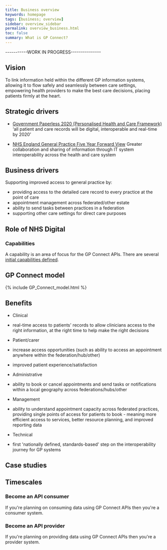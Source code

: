 ```yaml
---
title: Business overview
keywords: homepage
tags: [business; overview]
sidebar: overview_sidebar
permalink: overview_business.html
toc: false
summary: What is GP Connect?
---
```


-----------WORK IN PROGRESS---------------

## Vision ##

To link information held within the different GP information systems, allowing it to flow safely and seamlessly between care settings, empowering health providers to make the best care decisions, placing patients firmly at the heart.

## Strategic drivers ##

- [Government Paperless 2020 (Personalised Health and Care Framework)](https://www.gov.uk/government/publications/personalised-health-and-care-2020)
‘all patient and care records will be digital, interoperable and real-time by 2020’

- [NHS England General Practice Five Year Forward View](https://www.england.nhs.uk/gp/gpfv/)
Greater collaboration and sharing of information through IT system interoperability across the health and care system

## Business drivers ##

Supporting improved access to general practice by:

- providing access to the detailed care record to every practice at the point of care
- appointment management across federated/other estate
- ability to send tasks between practices in a federation
- supporting other care settings for direct care purposes

## Role of NHS Digital ##

### Capabilities ###

A capability is an area of focus for the GP Connect APIs. There are several [initial capabilities defined](overview_priority_capabilities.html).

## GP Connect model ##

{% include GP_Connect_model.html %}

## Benefits ##

- Clinical
 - real-time access to patients' records to allow clinicians access to the right information, at the right time to help make the right decisions

- Patient/carer
 - increase access opportunities (such as ability to access an appointment anywhere within the federation/hub/other)
 - improved patient experience/satisfaction

- Administrative
 - ability to book or cancel appointments and send tasks or notifications within a local geography across federations/hubs/other
 
- Management
 - ability to understand appointment capacity across federated practices, providing single points of access for patients to book -  meaning more efficient access to services, better resource planning, and improved reporting data

- Technical
 - first 'nationally defined, standards-based' step on the interoperability journey for GP systems

## Case studies ##

## Timescales ## 

### Become an API consumer ###

If you're planning on consuming data using GP Connect APIs then you're a consumer system.

### Become an API provider ###

If you're planning on providing data using GP Connect APIs then you're a provider system. 





